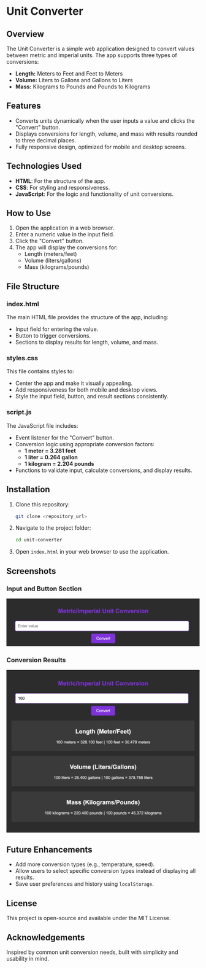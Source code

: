 # Unit Converter

## Overview

The Unit Converter is a simple web application designed to convert values between metric and imperial units. The app supports three types of conversions:

- **Length:** Meters to Feet and Feet to Meters
- **Volume:** Liters to Gallons and Gallons to Liters
- **Mass:** Kilograms to Pounds and Pounds to Kilograms

## Features

- Converts units dynamically when the user inputs a value and clicks the "Convert" button.
- Displays conversions for length, volume, and mass with results rounded to three decimal places.
- Fully responsive design, optimized for mobile and desktop screens.

## Technologies Used

- **HTML**: For the structure of the app.
- **CSS**: For styling and responsiveness.
- **JavaScript**: For the logic and functionality of unit conversions.

## How to Use

1. Open the application in a web browser.
2. Enter a numeric value in the input field.
3. Click the "Convert" button.
4. The app will display the conversions for:
   - Length (meters/feet)
   - Volume (liters/gallons)
   - Mass (kilograms/pounds)

## File Structure

### **index.html**

The main HTML file provides the structure of the app, including:

- Input field for entering the value.
- Button to trigger conversions.
- Sections to display results for length, volume, and mass.

### **styles.css**

This file contains styles to:

- Center the app and make it visually appealing.
- Add responsiveness for both mobile and desktop views.
- Style the input field, button, and result sections consistently.

### **script.js**

The JavaScript file includes:

- Event listener for the "Convert" button.
- Conversion logic using appropriate conversion factors:
  - **1 meter = 3.281 feet**
  - **1 liter = 0.264 gallon**
  - **1 kilogram = 2.204 pounds**
- Functions to validate input, calculate conversions, and display results.

## Installation

1. Clone this repository:
   ```bash
   git clone <repository_url>
   ```
2. Navigate to the project folder:
   ```bash
   cd unit-converter
   ```
3. Open `index.html` in your web browser to use the application.

## Screenshots

### Input and Button Section

![Input and Button](input_and_button_section.png)

### Conversion Results

![Conversion Results](conversion_results.png)

## Future Enhancements

- Add more conversion types (e.g., temperature, speed).
- Allow users to select specific conversion types instead of displaying all results.
- Save user preferences and history using `localStorage`.

## License

This project is open-source and available under the MIT License.

## Acknowledgements

Inspired by common unit conversion needs, built with simplicity and usability in mind.
